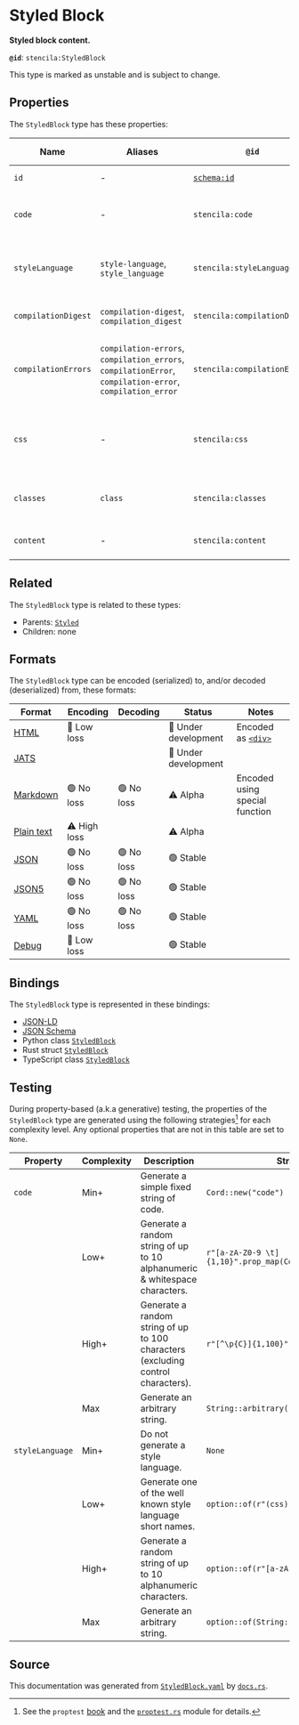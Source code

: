 # Styled Block

**Styled block content.**

**`@id`**: `stencila:StyledBlock`

This type is marked as unstable and is subject to change.

## Properties

The `StyledBlock` type has these properties:

| Name                | Aliases                                                                                                  | `@id`                                | Type                                                                                                                   | Description                                                        | Inherited from                                                                                   |
| ------------------- | -------------------------------------------------------------------------------------------------------- | ------------------------------------ | ---------------------------------------------------------------------------------------------------------------------- | ------------------------------------------------------------------ | ------------------------------------------------------------------------------------------------ |
| `id`                | -                                                                                                        | [`schema:id`](https://schema.org/id) | [`String`](https://github.com/stencila/stencila/blob/main/docs/reference/schema/data/string.md)                        | The identifier for this item.                                      | [`Entity`](https://github.com/stencila/stencila/blob/main/docs/reference/schema/other/entity.md) |
| `code`              | -                                                                                                        | `stencila:code`                      | [`Cord`](https://github.com/stencila/stencila/blob/main/docs/reference/schema/data/cord.md)                            | The code of the equation in the `styleLanguage`.                   | [`Styled`](https://github.com/stencila/stencila/blob/main/docs/reference/schema/style/styled.md) |
| `styleLanguage`     | `style-language`, `style_language`                                                                       | `stencila:styleLanguage`             | [`String`](https://github.com/stencila/stencila/blob/main/docs/reference/schema/data/string.md)                        | The language used for the style specification e.g. css, tw         | [`Styled`](https://github.com/stencila/stencila/blob/main/docs/reference/schema/style/styled.md) |
| `compilationDigest` | `compilation-digest`, `compilation_digest`                                                               | `stencila:compilationDigest`         | [`CompilationDigest`](https://github.com/stencila/stencila/blob/main/docs/reference/schema/flow/compilation-digest.md) | A digest of the `code` and `styleLanguage`.                        | [`Styled`](https://github.com/stencila/stencila/blob/main/docs/reference/schema/style/styled.md) |
| `compilationErrors` | `compilation-errors`, `compilation_errors`, `compilationError`, `compilation-error`, `compilation_error` | `stencila:compilationErrors`         | [`CompilationError`](https://github.com/stencila/stencila/blob/main/docs/reference/schema/code/compilation-error.md)*  | Errors generated when parsing and transpiling the style.           | [`Styled`](https://github.com/stencila/stencila/blob/main/docs/reference/schema/style/styled.md) |
| `css`               | -                                                                                                        | `stencila:css`                       | [`String`](https://github.com/stencila/stencila/blob/main/docs/reference/schema/data/string.md)                        | A Cascading Style Sheet (CSS) transpiled from the `code` property. | [`Styled`](https://github.com/stencila/stencila/blob/main/docs/reference/schema/style/styled.md) |
| `classes`           | `class`                                                                                                  | `stencila:classes`                   | [`String`](https://github.com/stencila/stencila/blob/main/docs/reference/schema/data/string.md)*                       | A list of class names associated with the node.                    | [`Styled`](https://github.com/stencila/stencila/blob/main/docs/reference/schema/style/styled.md) |
| `content`           | -                                                                                                        | `stencila:content`                   | [`Block`](https://github.com/stencila/stencila/blob/main/docs/reference/schema/prose/block.md)*                        | The content within the styled block                                | -                                                                                                |

## Related

The `StyledBlock` type is related to these types:

- Parents: [`Styled`](https://github.com/stencila/stencila/blob/main/docs/reference/schema/style/styled.md)
- Children: none

## Formats

The `StyledBlock` type can be encoded (serialized) to, and/or decoded (deserialized) from, these formats:

| Format                                                                                        | Encoding         | Decoding     | Status                 | Notes                                                                               |
| --------------------------------------------------------------------------------------------- | ---------------- | ------------ | ---------------------- | ----------------------------------------------------------------------------------- |
| [HTML](https://github.com/stencila/stencila/blob/main/docs/reference/formats/html.md)         | 🔷 Low loss       |              | 🚧 Under development    | Encoded as [`<div>`](https://developer.mozilla.org/en-US/docs/Web/HTML/Element/div) |
| [JATS](https://github.com/stencila/stencila/blob/main/docs/reference/formats/jats.md)         |                  |              | 🚧 Under development    |                                                                                     |
| [Markdown](https://github.com/stencila/stencila/blob/main/docs/reference/formats/markdown.md) | 🟢 No loss        | 🟢 No loss    | ⚠️ Alpha               | Encoded using special function                                                      |
| [Plain text](https://github.com/stencila/stencila/blob/main/docs/reference/formats/text.md)   | ⚠️ High loss     |              | ⚠️ Alpha               |                                                                                     |
| [JSON](https://github.com/stencila/stencila/blob/main/docs/reference/formats/json.md)         | 🟢 No loss        | 🟢 No loss    | 🟢 Stable               |                                                                                     |
| [JSON5](https://github.com/stencila/stencila/blob/main/docs/reference/formats/json5.md)       | 🟢 No loss        | 🟢 No loss    | 🟢 Stable               |                                                                                     |
| [YAML](https://github.com/stencila/stencila/blob/main/docs/reference/formats/yaml.md)         | 🟢 No loss        | 🟢 No loss    | 🟢 Stable               |                                                                                     |
| [Debug](https://github.com/stencila/stencila/blob/main/docs/reference/formats/debug.md)       | 🔷 Low loss       |              | 🟢 Stable               |                                                                                     |

## Bindings

The `StyledBlock` type is represented in these bindings:

- [JSON-LD](https://stencila.dev/StyledBlock.jsonld)
- [JSON Schema](https://stencila.dev/StyledBlock.schema.json)
- Python class [`StyledBlock`](https://github.com/stencila/stencila/blob/main/python/python/stencila/types/styled_block.py)
- Rust struct [`StyledBlock`](https://github.com/stencila/stencila/blob/main/rust/schema/src/types/styled_block.rs)
- TypeScript class [`StyledBlock`](https://github.com/stencila/stencila/blob/main/typescript/src/types/StyledBlock.ts)

## Testing

During property-based (a.k.a generative) testing, the properties of the `StyledBlock` type are generated using the following strategies[^1] for each complexity level. Any optional properties that are not in this table are set to `None`.

| Property        | Complexity | Description                                                                      | Strategy                                      |
| --------------- | ---------- | -------------------------------------------------------------------------------- | --------------------------------------------- |
| `code`          | Min+       | Generate a simple fixed string of code.                                          | `Cord::new("code")`                           |
|                 | Low+       | Generate a random string of up to 10 alphanumeric & whitespace characters.       | `r"[a-zA-Z0-9 \t]{1,10}".prop_map(Cord::new)` |
|                 | High+      | Generate a random string of up to 100 characters (excluding control characters). | `r"[^\p{C}]{1,100}".prop_map(Cord::new)`      |
|                 | Max        | Generate an arbitrary string.                                                    | `String::arbitrary().prop_map(Cord::new)`     |
| `styleLanguage` | Min+       | Do not generate a style language.                                                | `None`                                        |
|                 | Low+       | Generate one of the well known style language short names.                       | `option::of(r"(css)\|(tw)")`                  |
|                 | High+      | Generate a random string of up to 10 alphanumeric characters.                    | `option::of(r"[a-zA-Z0-9]{1,10}")`            |
|                 | Max        | Generate an arbitrary string.                                                    | `option::of(String::arbitrary())`             |

## Source

This documentation was generated from [`StyledBlock.yaml`](https://github.com/stencila/stencila/blob/main/schema/StyledBlock.yaml) by [`docs.rs`](https://github.com/stencila/stencila/blob/main/rust/schema-gen/src/docs.rs).

[^1]: See the `proptest` [book](https://proptest-rs.github.io/proptest/) and the [`proptest.rs`](https://github.com/stencila/stencila/blob/main/rust/schema/src/proptests.rs) module for details.